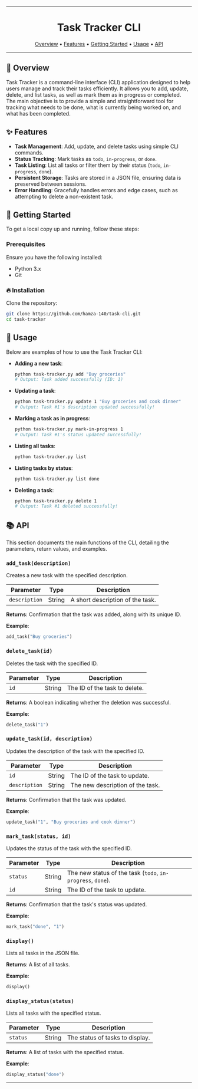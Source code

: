 
---

<div align="center">
    
  # Task Tracker CLI
   
  [Overview](#🎯-overview) •
  [Features](#✨-features) •
  [Getting Started](#🚀-getting-started) •
  [Usage](#📘-usage) •
  [API](#📚-api)
  
</div>
  
---

## 🎯 Overview

Task Tracker is a command-line interface (CLI) application designed to help users manage and track their tasks efficiently. It allows you to add, update, delete, and list tasks, as well as mark them as in progress or completed. The main objective is to provide a simple and straightforward tool for tracking what needs to be done, what is currently being worked on, and what has been completed.

## ✨ Features

- **Task Management**: Add, update, and delete tasks using simple CLI commands.
- **Status Tracking**: Mark tasks as `todo`, `in-progress`, or `done`.
- **Task Listing**: List all tasks or filter them by their status (`todo`, `in-progress`, `done`).
- **Persistent Storage**: Tasks are stored in a JSON file, ensuring data is preserved between sessions.
- **Error Handling**: Gracefully handles errors and edge cases, such as attempting to delete a non-existent task.

## 🚀 Getting Started

To get a local copy up and running, follow these steps:

### Prerequisites

Ensure you have the following installed:

- Python 3.x
- Git

### 🔥 Installation

  Clone the repository:

   ```bash
   git clone https://github.com/hamza-140/task-cli.git
   cd task-tracker
   ```

## 📘 Usage

Below are examples of how to use the Task Tracker CLI:

- **Adding a new task**:

  ```bash
  python task-tracker.py add "Buy groceries"
  # Output: Task added successfully (ID: 1)
  ```

- **Updating a task**:

  ```bash
  python task-tracker.py update 1 "Buy groceries and cook dinner"
  # Output: Task #1's description updated successfully!
  ```

- **Marking a task as in progress**:

  ```bash
  python task-tracker.py mark-in-progress 1
  # Output: Task #1's status updated successfully!
  ```

- **Listing all tasks**:

  ```bash
  python task-tracker.py list
  ```

- **Listing tasks by status**:

  ```bash
  python task-tracker.py list done
  ```

- **Deleting a task**:

  ```bash
  python task-tracker.py delete 1
  # Output: Task #1 deleted successfully!
  ```

## 📚 API

This section documents the main functions of the CLI, detailing the parameters, return values, and examples.

### `add_task(description)`

Creates a new task with the specified description.

| Parameter    | Type   | Description                      |
|--------------|--------|----------------------------------|
| `description`| String | A short description of the task. |

**Returns**: Confirmation that the task was added, along with its unique ID.

**Example**:

```python
add_task("Buy groceries")
```

### `delete_task(id)`

Deletes the task with the specified ID.

| Parameter | Type   | Description                    |
|-----------|--------|--------------------------------|
| `id`      | String | The ID of the task to delete.  |

**Returns**: A boolean indicating whether the deletion was successful.

**Example**:

```python
delete_task("1")
```

### `update_task(id, description)`

Updates the description of the task with the specified ID.

| Parameter    | Type   | Description                           |
|--------------|--------|---------------------------------------|
| `id`         | String | The ID of the task to update.         |
| `description`| String | The new description of the task.      |

**Returns**: Confirmation that the task was updated.

**Example**:

```python
update_task("1", "Buy groceries and cook dinner")
```

### `mark_task(status, id)`

Updates the status of the task with the specified ID.

| Parameter | Type   | Description                                   |
|-----------|--------|-----------------------------------------------|
| `status`  | String | The new status of the task (`todo`, `in-progress`, `done`). |
| `id`      | String | The ID of the task to update.                 |

**Returns**: Confirmation that the task's status was updated.

**Example**:

```python
mark_task("done", "1")
```

### `display()`

Lists all tasks in the JSON file.

**Returns**: A list of all tasks.

**Example**:

```python
display()
```

### `display_status(status)`

Lists all tasks with the specified status.

| Parameter | Type   | Description                      |
|-----------|--------|----------------------------------|
| `status`  | String | The status of tasks to display.  |

**Returns**: A list of tasks with the specified status.

**Example**:

```python
display_status("done")
```

--- 

